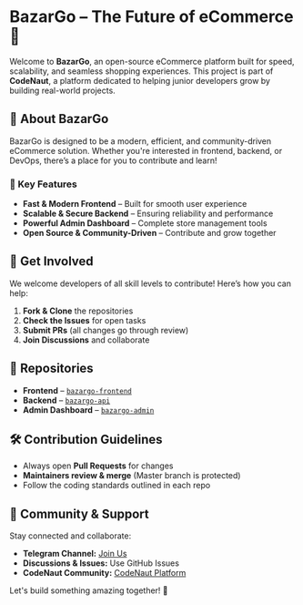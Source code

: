 # BazarGo – The Future of eCommerce 🚀

Welcome to **BazarGo**, an open-source eCommerce platform built for speed, scalability, and seamless shopping experiences. This project is part of **CodeNaut**, a platform dedicated to helping junior developers grow by building real-world projects.

## 🌟 About BazarGo
BazarGo is designed to be a modern, efficient, and community-driven eCommerce solution. Whether you're interested in frontend, backend, or DevOps, there’s a place for you to contribute and learn!

### 🔹 Key Features
- **Fast & Modern Frontend** – Built for smooth user experience
- **Scalable & Secure Backend** – Ensuring reliability and performance
- **Powerful Admin Dashboard** – Complete store management tools
- **Open Source & Community-Driven** – Contribute and grow together

## 🚀 Get Involved
We welcome developers of all skill levels to contribute! Here’s how you can help:
1. **Fork & Clone** the repositories
2. **Check the Issues** for open tasks
3. **Submit PRs** (all changes go through review)
4. **Join Discussions** and collaborate

## 📂 Repositories
- **Frontend** – [`bazargo-frontend`](https://github.com/bazargo-frontend)
- **Backend** – [`bazargo-api`](https://github.com/bazargo-api)
- **Admin Dashboard** – [`bazargo-admin`](https://github.com/bazargo-admin)

## 🛠 Contribution Guidelines
- Always open **Pull Requests** for changes
- **Maintainers review & merge** (Master branch is protected)
- Follow the coding standards outlined in each repo

## 💬 Community & Support
Stay connected and collaborate:
- **Telegram Channel:** [Join Us](https://t.me/yourchannel)
- **Discussions & Issues:** Use GitHub Issues
- **CodeNaut Community:** [CodeNaut Platform](https://yourplatformlink.com)

Let's build something amazing together! 🚀

